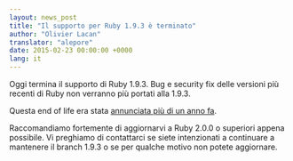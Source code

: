```yaml
---
layout: news_post
title: "Il supporto per Ruby 1.9.3 è terminato"
author: "Olivier Lacan"
translator: "alepore"
date: 2015-02-23 00:00:00 +0000
lang: it
---
```


Oggi termina il supporto di Ruby 1.9.3. Bug e security fix delle versioni più
recenti di Ruby non verranno più portati alla 1.9.3.

Questa end of life era stata [annunciata più di un anno fa](https://www.ruby-lang.org/it/news/2014/01/10/ruby-1-9-3-will-end-on-2015/).

Raccomandiamo fortemente di aggiornarvi a Ruby 2.0.0 o superiori appena
possibile. Vi preghiamo di contattarci se siete intenzionati a continuare a
mantenere il branch 1.9.3 o se per qualche motivo non potete aggiornare.
